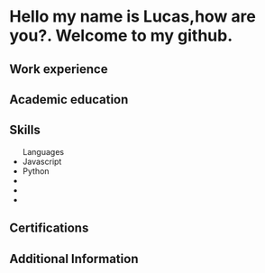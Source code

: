 <p>
  <h1>Hello my name is Lucas,how are you?. Welcome to my github.</h1>
</p>

<p>
  <h2>Work experience</h2>
  <h2>Academic education</h2>
  <h2>Skills</h2>
    <ul> Languages
      <li>Javascript</li>
      <li>Python</li>
      <li></li>
      <li></li>
      <li></li>
   </ul>
  <h2>Certifications</h2>
  <h2>Additional Information</h2>
</p>
